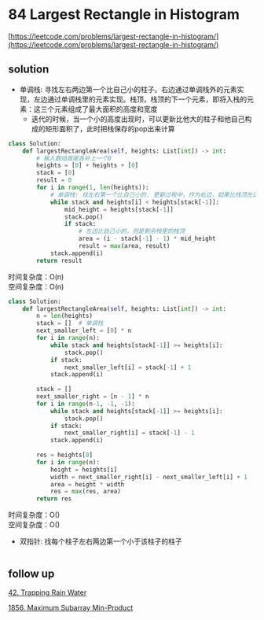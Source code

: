 # 84 Largest Rectangle in Histogram
[https://leetcode.com/problems/largest-rectangle-in-histogram/](https://leetcode.com/problems/largest-rectangle-in-histogram/)


## solution

- 单调栈: 寻找左右两边第一个比自己小的柱子。右边通过单调栈外的元素实现，左边通过单调栈里的元素实现。栈顶，栈顶的下一个元素，即将入栈的元素：这三个元素组成了最大面积的高度和宽度
  - 迭代的时候，当一个小的高度出现时，可以更新比他大的柱子和他自己构成的矩形面积了，此时把栈保存的pop出来计算

```python
class Solution:
    def largestRectangleArea(self, heights: List[int]) -> int:
        # 输入数组首尾各补上一个0
        heights = [0] + heights + [0]
        stack = [0]
        result = 0
        for i in range(1, len(heights)):
            # 单调栈: 找左右第一个比自己小的. 更新过程中，作为右边，如果比栈顶左边的元素小，则出栈计算结果
            while stack and heights[i] < heights[stack[-1]]:
                mid_height = heights[stack[-1]]
                stack.pop()
                if stack:
                    # 左边比自己小的，则是剩余栈里的栈顶
                    area = (i - stack[-1] - 1) * mid_height
                    result = max(area, result)
            stack.append(i)
        return result
```
时间复杂度：O(n) <br>
空间复杂度：O(n)

```python
class Solution:
    def largestRectangleArea(self, heights: List[int]) -> int:
        n = len(heights)
        stack = []  # 单调栈
        next_smaller_left = [0] * n
        for i in range(n):
            while stack and heights[stack[-1]] >= heights[i]:
                stack.pop()
            if stack:
                next_smaller_left[i] = stack[-1] + 1
            stack.append(i)
        
        stack = []
        next_smaller_right = [n - 1] * n
        for i in range(n-1, -1, -1):
            while stack and heights[stack[-1]] >= heights[i]:
                stack.pop()
            if stack:
                next_smaller_right[i] = stack[-1] - 1
            stack.append(i)
        
        res = heights[0]
        for i in range(n):
            height = heights[i]
            width = next_smaller_right[i] - next_smaller_left[i] + 1
            area = height * width
            res = max(res, area)
        return res
```
时间复杂度：O() <br>
空间复杂度：O()


- 双指针: 找每个柱子左右两边第一个小于该柱子的柱子
```python

```


## follow up

[42. Trapping Rain Water](../01_two_pointers/42.%20Trapping%20Rain%20Water.md)

[1856. Maximum Subarray Min-Product](https://leetcode.com/problems/maximum-subarray-min-product/description/)
